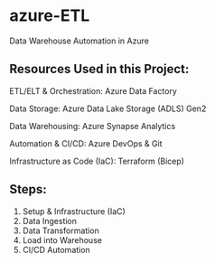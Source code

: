 # azure-ETL
Data Warehouse Automation in Azure
<h2> Resources Used in this Project:</h2>
<p>ETL/ELT & Orchestration: Azure Data Factory</p>
<p>Data Storage: Azure Data Lake Storage (ADLS) Gen2</p>
<p>Data Warehousing: Azure Synapse Analytics</p>
<p>Automation & CI/CD: Azure DevOps & Git</p>
<p>Infrastructure as Code (IaC): Terraform (Bicep)</p>
<h2>Steps:</h2>
<ol>
  <li>Setup & Infrastructure (IaC)</li>
  <li>Data Ingestion</li>
  <li>Data Transformation</li>
  <li>Load into Warehouse</li>
  <li>CI/CD Automation</li>
</ol>
